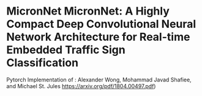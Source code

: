 # MicronNet MicronNet: A Highly Compact Deep Convolutional Neural Network Architecture for Real-time Embedded Traffic Sign Classification
Pytorch Implementation of :
Alexander Wong, Mohammad Javad Shafiee, and Michael St. Jules 
https://arxiv.org/pdf/1804.00497.pdf)
